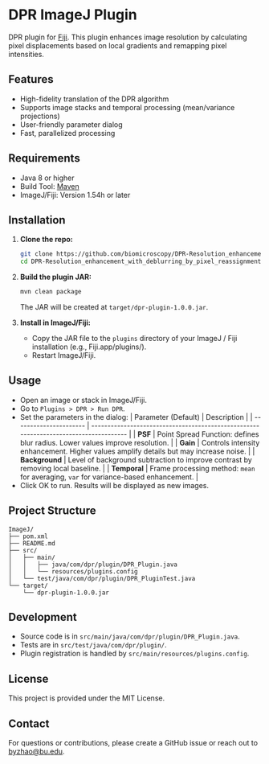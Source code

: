 # DPR ImageJ Plugin

DPR plugin for [Fiji](https://fiji.sc/). This plugin enhances image resolution by calculating pixel displacements based on local gradients and remapping pixel intensities.


## Features
- High-fidelity translation of the DPR algorithm
- Supports image stacks and temporal processing (mean/variance projections)
- User-friendly parameter dialog
- Fast, parallelized processing

## Requirements
- Java 8 or higher
- Build Tool: [Maven](https://maven.apache.org/)
- ImageJ/Fiji: Version 1.54h or later

## Installation
1. **Clone the repo:**
   ```sh
   git clone https://github.com/biomicroscopy/DPR-Resolution_enhancement_with_deblurring_by_pixel_reassignment.git
   cd DPR-Resolution_enhancement_with_deblurring_by_pixel_reassignment/FIJI_ImageJ
   ```
1. **Build the plugin JAR:**
   ```sh
   mvn clean package
   ```
   The JAR will be created at `target/dpr-plugin-1.0.0.jar`.

1. **Install in ImageJ/Fiji:**
   - Copy the JAR file to the `plugins` directory of your ImageJ / Fiji installation (e.g., Fiji.app/plugins/).
   - Restart ImageJ/Fiji.

## Usage
- Open an image or stack in ImageJ/Fiji.
- Go to `Plugins > DPR > Run DPR`.
- Set the parameters in the dialog:
   | Parameter (Default)    | Description                                                                           |
   | ---------------------- | ------------------------------------------------------------------------------------- |
   | **PSF**                | Point Spread Function: defines blur radius. Lower values improve resolution.          |
   | **Gain**               | Controls intensity enhancement. Higher values amplify details but may increase noise. |
   | **Background**         | Level of background subtraction to improve contrast by removing local baseline.       |
   | **Temporal**           | Frame processing method: `mean` for averaging, `var` for variance-based enhancement.  |
- Click OK to run. Results will be displayed as new images.

## Project Structure
```
ImageJ/
├── pom.xml
├── README.md
├── src/
│   ├── main/
│   │   ├── java/com/dpr/plugin/DPR_Plugin.java
│   │   └── resources/plugins.config
│   └── test/java/com/dpr/plugin/DPR_PluginTest.java
└── target/
    └── dpr-plugin-1.0.0.jar
```

## Development
- Source code is in `src/main/java/com/dpr/plugin/DPR_Plugin.java`.
- Tests are in `src/test/java/com/dpr/plugin/`.
- Plugin registration is handled by `src/main/resources/plugins.config`.

## License
This project is provided under the MIT License.

## Contact
For questions or contributions, please create a GitHub issue or reach out to byzhao@bu.edu.
